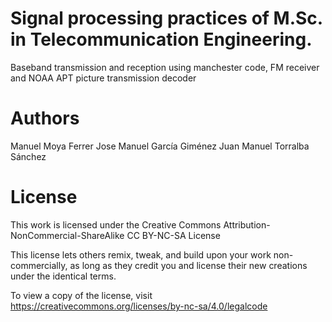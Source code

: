# Signal processing practices of M.Sc. in Telecommunication Engineering.

Baseband transmission and reception using manchester code, FM receiver and NOAA APT picture transmission decoder

# Authors

  Manuel Moya Ferrer
  Jose Manuel García Giménez
  Juan Manuel Torralba Sánchez

# License 

This work is licensed under the Creative Commons
Attribution-NonCommercial-ShareAlike CC BY-NC-SA License 

This license lets others remix, tweak, and build upon your work
non-commercially, as long as they credit you and license their new 
creations under the identical terms.

To view a copy of the license, visit https://creativecommons.org/licenses/by-nc-sa/4.0/legalcode
